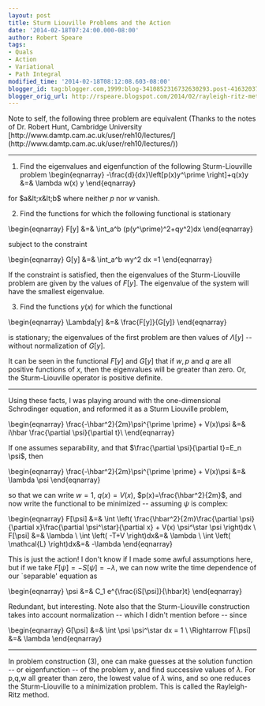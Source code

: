 ```yaml
---
layout: post
title: Sturm Liouville Problems and the Action
date: '2014-02-18T07:24:00.000-08:00'
author: Robert Speare
tags:
- Quals
- Action
- Variational
- Path Integral
modified_time: '2014-02-18T08:12:08.603-08:00'
blogger_id: tag:blogger.com,1999:blog-3410852316732630293.post-4163203782770495004
blogger_orig_url: http://rspeare.blogspot.com/2014/02/rayleigh-ritz-method.html
---
```


<div dir="ltr" style="text-align: left;" trbidi="on">Note to self, the 
following three problem are equivalent (Thanks to the notes of Dr. Robert 
Hunt, Cambridge University 
[http://www.damtp.cam.ac.uk/user/reh10/lectures/](http://www.damtp.cam.ac.uk/user/reh10/lectures/)) 

------- 

1) Find the eigenvalues and eigenfunction of the following Sturm-Liouville 
problem 
\begin{eqnarray} 
-\frac{d}{dx}\left[p(x)y^\prime \right]+q(x)y &amp;=&amp; \lambda w(x) y 
\end{eqnarray} 

for $a&lt;x&lt;b$ where neither $p$ nor $w$ vanish. 

2) Find the functions for which the following functional is stationary 

\begin{eqnarray} 
F[y] &amp;=&amp; \int_a^b (p(y^\prime)^2+qy^2)dx 
\end{eqnarray} 

subject to the constraint 

\begin{eqnarray} 
G[y] &amp;=&amp; \int_a^b wy^2 dx =1 
\end{eqnarray} 

If the constraint is satisfied, then the eigenvalues of the Sturm-Liouville 
problem are given by the values of $F[y]$. The eigenvalue of the system will 
have the smallest eigenvalue. 

3) Find the functions $y(x)$ for which the functional 

\begin{eqnarray} 
\Lambda[y] &amp;=&amp; \frac{F[y]}{G[y]} 
\end{eqnarray} 

is stationary; the eigenvalues of the first problem are then values of 
$\Lambda[y]$ -- without normalization of $G[y]$. 

It can be seen in the functional $F[y]$ and $G[y]$ that if $w,p$ and $q$ are 
all positive functions of $x$, then the eigenvalues will be greater than zero. 
Or, the Sturm-Liouville operator is positive definite. 

----------------- 

Using these facts, I was playing around with the one-dimensional Schrodinger 
equation, and reformed it as a Sturm Liouville problem, 

\begin{eqnarray} 
\frac{-\hbar^2}{2m}\psi^{\prime \prime} + V(x)\psi &amp;=&amp; i\hbar 
\frac{\partial \psi}{\partial t}\\ 
\end{eqnarray} 

If one assumes separability, and that $\frac{\partial \psi}{\partial t}=E_n 
\psi$, then 

\begin{eqnarray} 
\frac{-\hbar^2}{2m}\psi^{\prime \prime} + V(x)\psi &amp;=&amp; \lambda \psi 
\end{eqnarray} 

so that we can write $w=1$, $q(x)=V(x)$, $p(x)=\frac{\hbar^2}{2m}$, and now 
write the functional to be minimized -- assuming $\psi$ is complex: 

\begin{eqnarray} 
F[\psi] &amp;=&amp; \int \left( \frac{\hbar^2}{2m}\frac{\partial 
\psi}{\partial x}\frac{\partial \psi^\star}{\partial x} + V(x) \psi^\star \psi 
\right)dx \\ 
F[\psi] &amp;=&amp; \lambda \\ 
\int \left( -T+V \right)dx&amp;=&amp; \lambda \\ 
\int \left( \mathcal{L} \right)dx&amp;=&amp; -\lambda 
\end{eqnarray} 

This is just the action! I don't know if I made some awful assumptions here, 
but if we take $F[\psi]=-S[\psi]=-\lambda$, we can now write the time 
dependence of our `separable' equation as 

\begin{eqnarray} 
\psi &amp;=&amp; C_1 e^{\frac{iS[\psi]}{\hbar}t} 
\end{eqnarray} 

Redundant, but interesting. Note also that the Sturm-Liouville construction 
takes into account normalization -- which I didn't mention before -- since 

\begin{eqnarray} 
G[\psi] &amp;=&amp; \int \psi \psi^\star dx = 1 \\ 
\Rightarrow F[\psi] &amp;=&amp; \lambda 
\end{eqnarray} 

------- 

In problem construction (3), one can make guesses at the solution function -- 
or eigenfunction -- of the problem $y$, and find successive values of 
$\lambda$. For p,q,w all greater than zero, the lowest value of $\lambda$ 
wins, and so one reduces the Sturm-Liouville to a minimization problem. This 
is called the Rayleigh-Ritz method. 